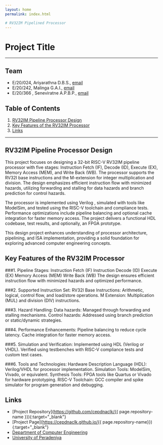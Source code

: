 ```yaml
---
layout: home
permalink: index.html

# RV32IM Pipelined Processor
---
```


[comment]: # "This is the standard layout for the project, but you can clean this and use your own template"

# Project Title

---

<!-- 
This is a sample image, to show how to add images to your page. To learn more options, please refer [this](https://projects.ce.pdn.ac.lk/docs/faq/how-to-add-an-image/)

![Sample Image](./images/sample.png)
 -->

## Team
-  E/20/024, Ariyarathna D.B.S., [email](e20024@eng.pdn.ac.lk)
-  E/20/242, Malinga G.A.I., [email](e20242@eng.pdn.ac.lk)
-  E/20/366 , Seneviratne A.P.B.P., [email](e20366@eng.pdn.ac.lk)

## Table of Contents
1. [RV32IM Pipeline Processor Design](#introduction)
2. [Key Features of the RV32IM Processor](#other-sub-topics)
3. [Links](#links)

---

## RV32IM Pipeline Processor Design

This project focuses on designing a 32-bit RISC-V RV32IM pipeline processor with five stages: Instruction Fetch (IF), Decode (ID), Execute (EX), Memory Access (MEM), and Write Back (WB). The processor supports the RV32I base instructions and the M-extension for integer multiplication and division. The design emphasizes efficient instruction flow with minimized hazards, utilizing forwarding and stalling for data hazards and branch prediction for control hazards.

The processor is implemented using Verilog , simulated with tools like ModelSim, and tested using the RISC-V toolchain and compliance tests. Performance optimizations include pipeline balancing and optional cache integration for faster memory access. The project delivers a functional HDL codebase, test results, and optionally, an FPGA prototype.

This design project enhances understanding of processor architecture, pipelining, and ISA implementation, providing a solid foundation for exploring advanced computer engineering concepts.

## Key Features of the RV32IM Processor

###1. Pipeline Stages:
Instruction Fetch (IF)
Instruction Decode (ID)
Execute (EX)
Memory Access (MEM)
Write Back (WB)
The design ensures efficient instruction flow with minimized hazards and optimized performance.

###2. Supported Instruction Set:
RV32I Base Instructions: Arithmetic, logical, control flow, and load/store operations.
M Extension: Multiplication (MUL) and division (DIV) instructions.

###3. Hazard Handling:
Data hazards: Managed through forwarding and stalling mechanisms.
Control hazards: Addressed using branch prediction or static/dynamic strategies.

###4. Performance Enhancements:
Pipeline balancing to reduce cycle latency.
Cache integration for faster memory access.

###5. Simulation and Verification:
Implemented using HDL (Verilog or VHDL).
Verified using testbenches with RISC-V compliance tests and custom test cases.

###6. Tools and Technologies:
Hardware Description Language (HDL): Verilog/VHDL for processor implementation.
Simulation Tools: ModelSim, Vivado, or equivalent.
Synthesis Tools: FPGA tools like Quartus or Vivado for hardware prototyping.
RISC-V Toolchain: GCC compiler and spike simulator for program generation and debugging.


## Links

- [Project Repository](https://github.com/cepdnaclk/{{ page.repository-name }}){:target="_blank"}
- [Project Page](https://cepdnaclk.github.io/{{ page.repository-name}}){:target="_blank"}
- [Department of Computer Engineering](http://www.ce.pdn.ac.lk/)
- [University of Peradeniya](https://eng.pdn.ac.lk/)


[//]: # (Please refer this to learn more about Markdown syntax)
[//]: # (https://github.com/adam-p/markdown-here/wiki/Markdown-Cheatsheet)

